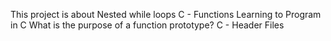 This project is about
     Nested while loops
     C - Functions
     Learning to Program in C
     What is the purpose of a function prototype?
     C - Header Files